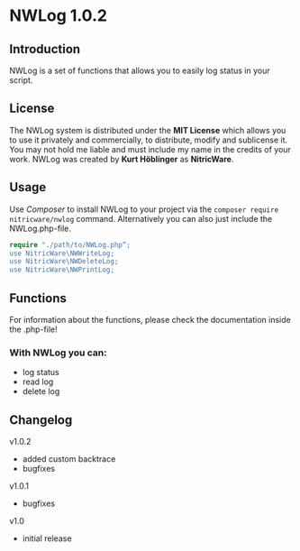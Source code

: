 # NWLog 1.0.2
## Introduction
NWLog is a set of functions that allows you to easily log status in your script.
## License
The NWLog system is distributed under the **MIT License** which allows you to use it privately and commercially, to distribute, modify and sublicense it. You may not hold me liable and must include my name in the credits of your work.
NWLog was created by **Kurt Höblinger** as **NitricWare**.
## Usage
Use *Composer* to install NWLog to your project via the ```composer require nitricware/nwlog``` command.
Alternatively you can also just include the NWLog.php-file.
```php
require "./path/to/NWLog.php“;
use NitricWare\NWWriteLog;
use NitricWare\NWDeleteLog;
use NitricWare\NWPrintLog;
```
## Functions
For information about the functions, please check the documentation inside the .php-file!
### With NWLog you can:
* log status
* read log
* delete log

## Changelog
v1.0.2
- added custom backtrace
- bugfixes

v1.0.1
- bugfixes

v1.0
- initial release